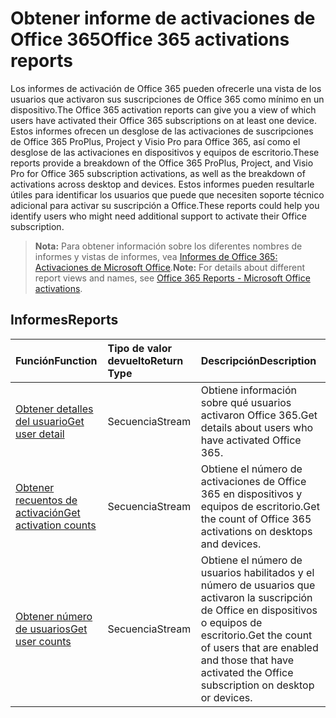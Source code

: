 # <a name="office-365-activations-reports"></a><span data-ttu-id="1e1d5-101">Obtener informe de activaciones de Office 365</span><span class="sxs-lookup"><span data-stu-id="1e1d5-101">Office 365 activations reports</span></span>

<span data-ttu-id="1e1d5-102">Los informes de activación de Office 365 pueden ofrecerle una vista de los usuarios que activaron sus suscripciones de Office 365 como mínimo en un dispositivo.</span><span class="sxs-lookup"><span data-stu-id="1e1d5-102">The Office 365 activation reports can give you a view of which users have activated their Office 365 subscriptions on at least one device.</span></span> <span data-ttu-id="1e1d5-103">Estos informes ofrecen un desglose de las activaciones de suscripciones de Office 365 ProPlus, Project y Visio Pro para Office 365, así como el desglose de las activaciones en dispositivos y equipos de escritorio.</span><span class="sxs-lookup"><span data-stu-id="1e1d5-103">These reports provide a breakdown of the Office 365 ProPlus, Project, and Visio Pro for Office 365 subscription activations, as well as the breakdown of activations across desktop and devices.</span></span> <span data-ttu-id="1e1d5-104">Estos informes pueden resultarle útiles para identificar los usuarios que puede que necesiten soporte técnico adicional para activar su suscripción a Office.</span><span class="sxs-lookup"><span data-stu-id="1e1d5-104">These reports could help you identify users who might need additional support to activate their Office subscription.</span></span>

> <span data-ttu-id="1e1d5-105">**Nota:** Para obtener información sobre los diferentes nombres de informes y vistas de informes, vea [Informes de Office 365: Activaciones de Microsoft Office]((https://support.office.com/client/Office-activations-87c24ae2-82e0-4d1e-be01-c3bcc3f18c60)).</span><span class="sxs-lookup"><span data-stu-id="1e1d5-105">**Note:** For details about different report views and names, see [Office 365 Reports - Microsoft Office activations]((https://support.office.com/client/Office-activations-87c24ae2-82e0-4d1e-be01-c3bcc3f18c60)).</span></span>

## <a name="reports"></a><span data-ttu-id="1e1d5-106">Informes</span><span class="sxs-lookup"><span data-stu-id="1e1d5-106">Reports</span></span>
| <span data-ttu-id="1e1d5-107">Función</span><span class="sxs-lookup"><span data-stu-id="1e1d5-107">Function</span></span>                                 | <span data-ttu-id="1e1d5-108">Tipo de valor devuelto</span><span class="sxs-lookup"><span data-stu-id="1e1d5-108">Return Type</span></span> | <span data-ttu-id="1e1d5-109">Descripción</span><span class="sxs-lookup"><span data-stu-id="1e1d5-109">Description</span></span>                              |
| :--------------------------------------- | :---------- | :--------------------------------------- |
| [<span data-ttu-id="1e1d5-110">Obtener detalles del usuario</span><span class="sxs-lookup"><span data-stu-id="1e1d5-110">Get user detail</span></span>](../api/reportroot_getoffice365activationsuserdetail.md) | <span data-ttu-id="1e1d5-111">Secuencia</span><span class="sxs-lookup"><span data-stu-id="1e1d5-111">Stream</span></span>      | <span data-ttu-id="1e1d5-112">Obtiene información sobre qué usuarios activaron Office 365.</span><span class="sxs-lookup"><span data-stu-id="1e1d5-112">Get details about users who have activated Office 365.</span></span> |
| [<span data-ttu-id="1e1d5-113">Obtener recuentos de activación</span><span class="sxs-lookup"><span data-stu-id="1e1d5-113">Get activation counts</span></span>](../api/reportroot_getoffice365activationcounts.md) | <span data-ttu-id="1e1d5-114">Secuencia</span><span class="sxs-lookup"><span data-stu-id="1e1d5-114">Stream</span></span>      | <span data-ttu-id="1e1d5-115">Obtiene el número de activaciones de Office 365 en dispositivos y equipos de escritorio.</span><span class="sxs-lookup"><span data-stu-id="1e1d5-115">Get the count of Office 365 activations on desktops and devices.</span></span> |
| [<span data-ttu-id="1e1d5-116">Obtener número de usuarios</span><span class="sxs-lookup"><span data-stu-id="1e1d5-116">Get user counts</span></span>](../api/reportroot_getoffice365activationsusercounts.md) | <span data-ttu-id="1e1d5-117">Secuencia</span><span class="sxs-lookup"><span data-stu-id="1e1d5-117">Stream</span></span>      | <span data-ttu-id="1e1d5-118">Obtiene el número de usuarios habilitados y el número de usuarios que activaron la suscripción de Office en dispositivos o equipos de escritorio.</span><span class="sxs-lookup"><span data-stu-id="1e1d5-118">Get the count of users that are enabled and those that have activated the Office subscription on desktop or devices.</span></span> |
